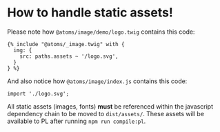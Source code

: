 # How to handle static assets!

Please note how `@atoms/image/demo/logo.twig` contains this code:

```
{% include "@atoms/_image.twig" with {
  img: {
    src: paths.assets ~ '/logo.svg',
  }
} %}
```

And also notice how `@atoms/image/index.js` contains this code:

```
import './logo.svg';
```

All static assets (images, fonts) **must** be referenced within the javascript dependency chain to be moved to `dist/assets/`. These assets will be available to PL after running `npm run compile:pl`.
